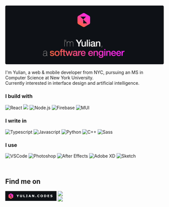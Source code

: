 [![Hello, I'm Yulian](/assets/images/header.png)](https://yulian.codes)

<!-- <span style="padding-left: 7px;"></span> -->

I'm Yulian, a web & mobile developer from NYC, pursuing an MS in Computer Science at New York University.<br/>
Currently interested in interface design and artificial intelligence.

### I build with

![React](https://img.shields.io/badge/React-292f37?style=for-the-badge&logo=react&logoColor=61DAFB)
![](https://img.shields.io/badge/Express.js-292f37?style=for-the-badge&logo=express&logoColor=white)
![Node.js](https://img.shields.io/badge/Node.js-292f37?style=for-the-badge&logo=nodedotjs&logoColor=afff6f)
![Firebase](https://img.shields.io/badge/firebase-292f37?style=for-the-badge&logo=firebase&logoColor=ffca28)
![MUI](https://img.shields.io/badge/Material%20UI-292f37?style=for-the-badge&logo=mui&logoColor=36a8ff)

### I write in

![Typescript](https://img.shields.io/badge/TypeScript-292f37?style=for-the-badge&logo=typescript&logoColor=4b9cff)
![Javascript](https://img.shields.io/badge/JavaScript-292f37?style=for-the-badge&logo=javascript&logoColor=ffca28)
![Python](https://img.shields.io/badge/Python-292f37?style=for-the-badge&logo=python&logoColor=4b9cff)
![C++](https://img.shields.io/badge/C%2B%2B-292f37?style=for-the-badge&logo=c%2B%2B&logoColor=4bc6ff)
![Sass](https://img.shields.io/badge/Sass-292f37?style=for-the-badge&logo=sass&logoColor=ff85de)

### I use

![VSCode](https://img.shields.io/badge/VSCode-292f37?style=for-the-badge&logo=visual%20studio%20code&logoColor=4bb5ff)
![Photoshop](https://img.shields.io/badge/Photoshop-292f37?style=for-the-badge&logo=Adobe%20Photoshop&logoColor=4b9cff)
![After Effects](https://img.shields.io/badge/after%20affects-292f37?style=for-the-badge&logo=Adobe%20after%20effects&logoColor=CF96FD)
![Adobe XD](https://img.shields.io/badge/Adobe%20XD-292f37?style=for-the-badge&logo=Adobe%20XD&logoColor=ff7cf1)
![Sketch](https://img.shields.io/badge/Sketch-292f37?style=for-the-badge&logo=sketch&logoColor=ffca28)

<br/>

## Find me on

<p align="left">
  <a href="https://yulian.codes"><img height="31" src="./assets/images/site-badge.png" style="float: left; margin-right: 4px" /></a>
  <a href="https://www.linkedin.com/in/yulian-kraynyak/"><img src="https://img.shields.io/badge/Linkedin-0077B5?style=for-the-badge&logo=linkedin&logoColor=white" style="float: left" /></a>
</p>

<br/>

<a href="#">
<img src="https://komarev.com/ghpvc/?username=ykray&color=292f37&style=for-the-badge"/>
</a>

<!--
**ykray/ykray** is a ✨ _special_ ✨ repository because its `README.md` (this file) appears on your GitHub profile.

Here are some ideas to get you started:

- 🔭 I’m currently working on ...
- 🌱 I’m currently learning ...
- 👯 I’m looking to collaborate on ...
- 🤔 I’m looking for help with ...
- 💬 Ask me about ...
- 📫 How to reach me: ...
- 😄 Pronouns: ...
- ⚡ Fun fact: ...
-->
